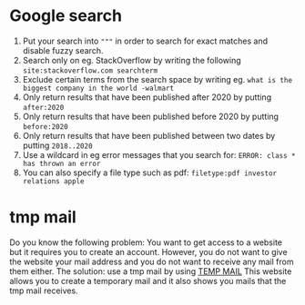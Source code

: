 # Google search

1. Put your search into ```"""``` in order to search for exact matches and disable fuzzy search. 
2. Search only on eg. StackOverflow by writing the following ```site:stackoverflow.com searchterm ```
3. Exclude certain terms from the search space by writing eg. ```what is the biggest company in the world -walmart```
4. Only return results that have been published after 2020 by putting ```after:2020```
5. Only return results that have been published before 2020 by putting ```before:2020```
6. Only return results that have been published between two dates by putting ```2018..2020```
7. Use a wildcard in eg error messages that you search for: ```ERROR: class * has thrown an error```
8. You can also specify a file type such as pdf: ```filetype:pdf investor relations apple```
# tmp mail
Do you know the following problem: You want to get access to a website but it requires you to 
create an account. However, you do not want to give the website your mail address and 
you do not want to receive any mail from them either. 
The solution: use a tmp mail by using [TEMP MAIL](https://temp-mail.org/en/)
This website allows you to create a temporary mail and it also shows you mails that the tmp mail receives.